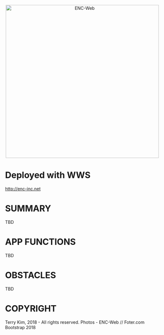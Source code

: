 <p align="center">
<img align="center" src="assets/images/ss1.png" width="500px" alt="ENC-Web"/>
</p>

# Deployed with WWS

http://enc-inc.net

# SUMMARY

TBD

# APP FUNCTIONS

TBD

# OBSTACLES

TBD 

# COPYRIGHT

Terry Kim, 2018 - All rights reserved. 
Photos - ENC-Web // Foter.com
Bootstrap 2018

